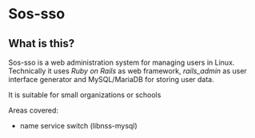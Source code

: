 # Sos-sso

## What is this?

Sos-sso is a web administration system for managing users in Linux. Technically it uses *Ruby on Rails* as web framework, *rails_admin* as user interface generator and MySQL/MariaDB for storing user data.

It is suitable for small organizations or schools

Areas covered:

- name service switch (libnss-mysql)